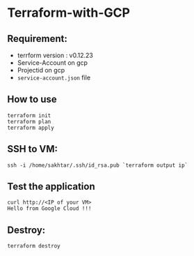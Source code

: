Terraform-with-GCP
=================

Requirement:
------------ 
- terrform version : v0.12.23
- Service-Account on gcp
- Projectid on gcp
- `service-account.json` file

How to use
----------
```
terraform init
terraform plan
terraform apply
```
SSH to VM:
----------
```
ssh -i /home/sakhtar/.ssh/id_rsa.pub `terraform output ip`
```
Test the application
--------------------
```
curl http://<IP of your VM>
Hello from Google Cloud !!!
```

Destroy:
--------
```
terraform destroy
```

